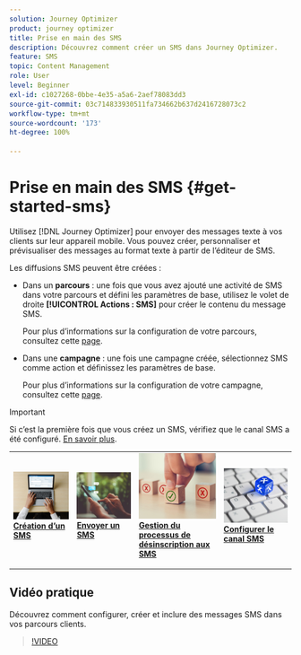 ```yaml
---
solution: Journey Optimizer
product: journey optimizer
title: Prise en main des SMS
description: Découvrez comment créer un SMS dans Journey Optimizer.
feature: SMS
topic: Content Management
role: User
level: Beginner
exl-id: c1027268-0bbe-4e35-a5a6-2aef78083dd3
source-git-commit: 03c714833930511fa734662b637d2416728073c2
workflow-type: tm+mt
source-wordcount: '173'
ht-degree: 100%

---
```


# Prise en main des SMS {#get-started-sms}

Utilisez [!DNL Journey Optimizer] pour envoyer des messages texte à vos clients sur leur appareil mobile. Vous pouvez créer, personnaliser et prévisualiser des messages au format texte à partir de l’éditeur de SMS.

Les diffusions SMS peuvent être créées :

* Dans un **parcours** : une fois que vous avez ajouté une activité de SMS dans votre parcours et défini les paramètres de base, utilisez le volet de droite **[!UICONTROL Actions : SMS]** pour créer le contenu du message SMS.

  Pour plus d’informations sur la configuration de votre parcours, consultez cette [page](../building-journeys/journey-gs.md).

* Dans une **campagne** : une fois une campagne créée, sélectionnez SMS comme action et définissez les paramètres de base.

  Pour plus d’informations sur la configuration de votre campagne, consultez cette [page](../campaigns/create-campaign.md#configure).


>[!IMPORTANT]
>
>Si c’est la première fois que vous créez un SMS, vérifiez que le canal SMS a été configuré. [En savoir plus](sms-configuration.md).

<table style="table-layout:fixed"><tr style="border: 0;">
<td>
<a href="create-sms.md">
<img alt="Prospect" src="../assets/do-not-localize/sms-create.jpeg">
</a>
<div><a href="create-sms.md"><strong>Création d’un SMS</strong>
</div>
<p>
</td>
<td>
<a href="send-sms.md">
<img alt="Peu fréquent" src="../assets/do-not-localize/sms-sending.jpg">
</a>
<div>
<a href="send-sms.md"><strong>Envoyer un SMS</strong></a>
</div>
<p></td>
<td>
<a href="sms-opt-out.md">
<img alt="Validation" src="../assets/do-not-localize/sms-opt-out.jpg">
</a>
<div>
<a href="sms-opt-out.md"><strong>Gestion du processus de désinscription aux SMS</strong></a>
</div>
<p>
</td>
<td>
<a href="sms-configuration.md">
<img alt="Validation" src="../assets/do-not-localize/sms-config.jpg">
</a>
<div>
<a href="sms-configuration.md"><strong>Configurer le canal SMS</strong></a>
</div>
<p>
</td>
</tr></table>

## Vidéo pratique

Découvrez comment configurer, créer et inclure des messages SMS dans vos parcours clients.

>[!VIDEO](https://video.tv.adobe.com/v/3420509?learn=on)
